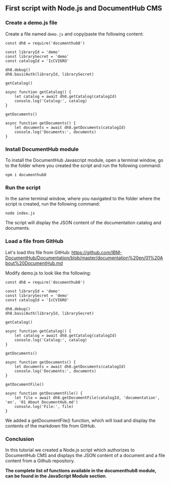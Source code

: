 ## First script with Node.js and DocumentHub CMS


### Create a demo.js file

Create a file named ```demo.js``` and copy/paste the following content:

```
const dh8 = require('documenthub8')

const libraryId = 'demo'
const librarySecret = 'demo'
const catalogId = 'IcCVI6RO'

dh8.debug()
dh8.basicAuth(libraryId, librarySecret)

getCatalog()

async function getCatalog() {
	let catalog = await dh8.getCatalog(catalogId)
    console.log('Catalog:', catalog)
}

getDocuments()

async function getDocuments() {
	let documents = await dh8.getDocuments(catalogId)
    console.log('Documents:', documents)
}
```


### Install DocumentHub module

To install the DocumentHub Javascript module, open a terminal window, go to the folder where you created the script and run the following command:

```
npm i documenthub8
```


### Run the script

In the same terminal window, where you navigated to the folder where the script is created, run the following command:

```
node index.js
```

The script will display the JSON content of the documentation catalog and documents.


### Load a file from GitHub

Let's load this file from GitHub: https://github.com/IBM-DocumentHub/Documentation/blob/master/documentation%20en/01%20About%20DocumentHub.md

Modify demo.js to look like the following:

```
const dh8 = require('documenthub8')

const libraryId = 'demo'
const librarySecret = 'demo'
const catalogId = 'IcCVI6RO'

dh8.debug()
dh8.basicAuth(libraryId, librarySecret)

getCatalog()

async function getCatalog() {
	let catalog = await dh8.getCatalog(catalogId)
    console.log('Catalog:', catalog)
}

getDocuments()

async function getDocuments() {
	let documents = await dh8.getDocuments(catalogId)
    console.log('Documents:', documents)
}

getDocumentFile()

async function getDocumentFile() {
    let file = await dh8.getDocumentFile(catalogId, 'documentation', 'en', '01 About DocumentHub.md')
    console.log('File:', file)
}
```

We added a getDocumentFile() function, which will load and display the contents of the markdown file from GitHub.


### Conclusion

In this tutorial we created a Node.js script which authorizes to DocumentHub CMS and displays the JSON content of a document and a file content from a Github repository.

**The complete list of functions available in the documenthub8 module, can be found in the JavaScript Module section**.
